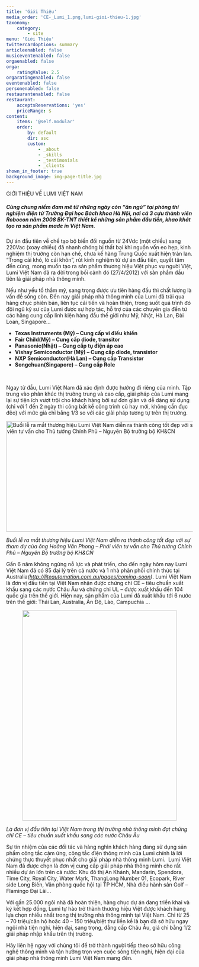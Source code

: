 ```yaml
---
title: 'Giới Thiệu'
media_order: 'CE-_Lumi_1.png,lumi-gioi-thieu-1.jpg'
taxonomy:
    category:
        - site
menu: 'Giới Thiệu'
twittercardoptions: summary
articleenabled: false
musiceventenabled: false
orgaenabled: false
orga:
    ratingValue: 2.5
orgaratingenabled: false
eventenabled: false
personenabled: false
restaurantenabled: false
restaurant:
    acceptsReservations: 'yes'
    priceRange: $
content:
    items: '@self.modular'
    order:
        by: default
        dir: asc
        custom:
            - _about
            - _skills
            - _testimonials
            - _clients
shown_in_footer: true
background_image: img-page-title.jpg
---
```


<p>GIỚI THIỆU VỀ LUMI VIỆT NAM</p>
<h5><strong><em>C&ugrave;ng chung niềm đam m&ecirc; từ những ng&agrave;y c&ograve;n &ldquo;ăn ngủ&rdquo; tại ph&ograve;ng th&iacute; nghiệm điện tử Trường Đại học B&aacute;ch khoa H&agrave; Nội, nơi cả 3 cựu th&agrave;nh vi&ecirc;n Robocon năm 2008 BK-TNT thiết kế những sản phẩm đầu ti&ecirc;n, khao kh&aacute;t tạo ra sản phẩm made in Việt Nam.</em></strong></h5>
<p>Dự &aacute;n đầu ti&ecirc;n về chế tạo bộ biến đổi nguồn từ 24Vdc (một chiều) sang 220Vac (xoay chiều) đ&atilde; nhanh ch&oacute;ng bị thất bại khi nguồn vốn eo hẹp, kinh nghiệm thị trường c&ograve;n hạn chế, chưa kể h&agrave;ng Trung Quốc xuất hiện tr&agrave;n lan. &ldquo;Trong c&aacute;i kh&oacute;, l&oacute; c&aacute;i kh&ocirc;n&rdquo;, r&uacute;t kinh nghiệm từ dự &aacute;n đầu ti&ecirc;n, quyết t&acirc;m đến c&ugrave;ng, mong muốn tạo ra sản phẩm thương hiệu Việt phục vụ người Việt, Lumi Việt Nam&nbsp;đ&atilde; ra đời trong bối cảnh đ&oacute; (27/4/2012) với sản phẩm đầu ti&ecirc;n l&agrave; giải ph&aacute;p nh&agrave; th&ocirc;ng minh.</p>
<p>Nếu như yếu tố thẩm mỹ, sang trọng được ưu ti&ecirc;n h&agrave;ng đầu th&igrave; chất lượng l&agrave; vấn đề sống c&ograve;n. Đến nay giải ph&aacute;p nh&agrave; th&ocirc;ng minh của Lumi đ&atilde; trải qua h&agrave;ng chục phi&ecirc;n bản, li&ecirc;n tục cải tiến v&agrave; ho&agrave;n thiện, trong suốt qu&aacute; tr&igrave;nh đ&oacute; đội ngũ kỹ sư của Lumi được sự hợp t&aacute;c, hỗ trợ của c&aacute;c chuy&ecirc;n gia đến từ c&aacute;c h&atilde;ng cung cấp linh kiện h&agrave;ng đầu thế giới như Mỹ, Nhật, H&agrave; Lan, Đ&agrave;i Loan, Singapore&hellip;</p>
<ul>
<li><strong>Texas Instruments (Mỹ) &ndash; Cung cấp vi điều khiển</strong></li>
<li><strong>Fair Child(Mỹ) &ndash; Cung cấp diode, transitor</strong></li>
<li><strong>Panasonic(Nhật) &ndash; Cung cấp tụ điện &aacute;p cao</strong></li>
<li><strong>Vishay Semiconductor (Mỹ) &ndash; Cung cấp diode, transistor&nbsp;</strong></li>
<li><strong>NXP Semiconductor(H&agrave; Lan) &ndash; Cung cấp Transistor</strong></li>
<li><strong>Songchuan(Singapore) &ndash; Cung cấp Role</strong></li>
</ul>
<p>&nbsp;</p>
<p>Ngay từ đầu, Lumi Việt Nam đ&atilde; x&aacute;c định được hướng đi ri&ecirc;ng của m&igrave;nh. Tập trung v&agrave;o ph&acirc;n kh&uacute;c thị trường trung v&agrave; cao cấp, giải ph&aacute;p của Lumi mang lại sự tiện &iacute;ch vượt trội cho kh&aacute;ch h&agrave;ng bởi sự đơn giản v&agrave; dễ d&agrave;ng sử dụng (chỉ với 1 đến 2 ng&agrave;y thi c&ocirc;ng bất kể c&ocirc;ng tr&igrave;nh cũ hay mới, kh&ocirc;ng cần đục đẽo) với mức gi&aacute; chỉ bằng 1/3 so với c&aacute;c giải ph&aacute;p tương tự tr&ecirc;n thị trường.</p>
<p><img style="display: block; margin-left: auto; margin-right: auto;" src="/newv1/gioi-thieu/lumi-gioi-thieu-1.jpg" alt="Buổi lễ ra mắt thương hiệu Lumi Việt Nam diễn ra th&agrave;nh c&ocirc;ng tốt đẹp với sự tham dự của &ocirc;ng Ho&agrave;ng Văn Phong &ndash; Ph&aacute;i vi&ecirc;n tư vấn cho Thủ tướng Ch&iacute;nh Phủ &ndash; Nguy&ecirc;n Bộ trưởng bộ KH&amp;CN&nbsp;" width="800" height="299" /></p>
<p><em>Buổi lễ ra mắt thương hiệu Lumi Việt Nam diễn ra th&agrave;nh c&ocirc;ng tốt đẹp với sự tham dự của &ocirc;ng Ho&agrave;ng Văn Phong &ndash; Ph&aacute;i vi&ecirc;n tư vấn cho Thủ tướng Ch&iacute;nh Phủ &ndash; Nguy&ecirc;n Bộ trưởng bộ KH&amp;CN&nbsp;</em></p>
<p>Gần 6 năm kh&ocirc;ng ngừng nỗ lực v&agrave; ph&aacute;t triển, cho đến ng&agrave;y h&ocirc;m nay Lumi Việt Nam đ&atilde; c&oacute; 85 đại l&yacute; tr&ecirc;n cả nước v&agrave; 1 nh&agrave; ph&acirc;n phối ch&iacute;nh thức tại Australia<em>(</em><a href="http://liteautomation.com.au/pages/coming-soon" target="_blank" rel="noopener"><em>http://liteautomation.com.au/pages/coming-soon</em></a><em>)</em>. Lumi Việt Nam l&agrave; đơn vị đầu ti&ecirc;n tại Việt Nam nhận được chứng chỉ CE &ndash; ti&ecirc;u chuẩn xuất khẩu sang c&aacute;c nước Ch&acirc;u &Acirc;u v&agrave; chứng chỉ UL &ndash; được xuất khẩu đến 104 quốc gia tr&ecirc;n thế giới. Hiện nay, sản phẩm của Lumi đ&atilde; xuất khẩu tới 6 nước tr&ecirc;n thế giới: Th&aacute;i Lan, Australia, Ấn Độ, L&agrave;o, Campuchia &hellip;</p>
<p><img style="display: block; margin-left: auto; margin-right: auto;" src="/newv1/gioi-thieu/CE-_Lumi_1.png" alt="" width="416" height="569" /></p>
<p><em>L&agrave; đơn vị đầu ti&ecirc;n tại Việt Nam trong thị trường nh&agrave; th&ocirc;ng minh đạt chứng chỉ CE &ndash; ti&ecirc;u chuẩn xuất khẩu sang c&aacute;c nước Ch&acirc;u &Acirc;u</em></p>
<p>Sự t&iacute;n nhiệm của c&aacute;c đối t&aacute;c v&agrave; h&agrave;ng ngh&igrave;n kh&aacute;ch h&agrave;ng đang sử dụng sản phẩm c&ocirc;ng tắc cảm ứng,&nbsp;c&ocirc;ng tắc điện th&ocirc;ng minh&nbsp;của Lumi ch&iacute;nh l&agrave; lời chứng thực thuyết phục nhất cho giải ph&aacute;p nh&agrave; th&ocirc;ng minh Lumi. &nbsp;Lumi Việt Nam đ&atilde; được chọn l&agrave; đơn vị cung cấp giải ph&aacute;p nh&agrave; th&ocirc;ng minh cho rất nhiều dự &aacute;n lớn tr&ecirc;n cả nước: Khu đ&ocirc; thị An Kh&aacute;nh, Mandarin, Spendora, Time City, Royal City, Water Mark, ThangLong Number 01, Ecopark, River side Long Bi&ecirc;n, Văn ph&ograve;ng quốc hội tại TP HCM, Nh&agrave; điều h&agrave;nh s&acirc;n Golf &ndash; Flamingo Đại Lải&hellip;</p>
<p>Với gần 25.000 ng&ocirc;i nh&agrave; đ&atilde; ho&agrave;n thiện, h&agrave;ng chục dự &aacute;n đang triển khai v&agrave; k&yacute; kết hợp đồng, Lumi tự h&agrave;o trở th&agrave;nh thương hiệu Việt được kh&aacute;ch h&agrave;ng lựa chọn nhiều nhất trong thị trường nh&agrave; th&ocirc;ng minh tại Việt Nam. Chỉ từ 25 &ndash; 70 triệu/căn hộ hoặc 40 &ndash; 150 triệu/biệt thự liền kề l&agrave; bạn đ&atilde; sở hữu ngay ng&ocirc;i nh&agrave; tiện nghi, hiện đại, sang trọng, đẳng cấp Ch&acirc;u &Acirc;u, gi&aacute; chỉ bằng 1/2 giải ph&aacute;p nhập khẩu tr&ecirc;n thị trường.</p>
<p>H&atilde;y li&ecirc;n hệ ngay với ch&uacute;ng t&ocirc;i để trở th&agrave;nh người tiếp theo sở hữu c&ocirc;ng nghệ th&ocirc;ng minh v&agrave; tận hưởng trọn vẹn cuộc sống tiện nghi, hiện đại của giải ph&aacute;p nh&agrave; th&ocirc;ng minh Lumi Việt Nam mang đến.</p>